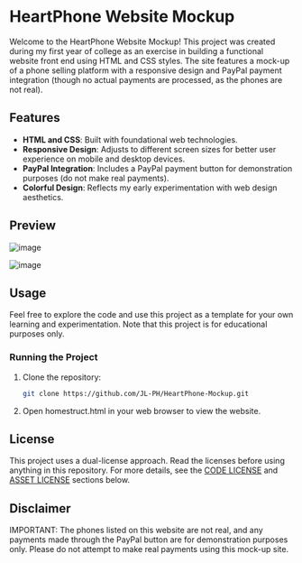 # HeartPhone Website Mockup

Welcome to the HeartPhone Website Mockup! This project was created during my first year of college as an exercise in building a functional website front end using HTML and CSS styles. The site features a mock-up of a phone selling platform with a responsive design and PayPal payment integration (though no actual payments are processed, as the phones are not real).

## Features

- **HTML and CSS**: Built with foundational web technologies.
- **Responsive Design**: Adjusts to different screen sizes for better user experience on mobile and desktop devices.
- **PayPal Integration**: Includes a PayPal payment button for demonstration purposes (do not make real payments).
- **Colorful Design**: Reflects my early experimentation with web design aesthetics.

## Preview

![image](https://github.com/JL-PH/HeartPhone-Mockup/assets/172193580/0c3ed28d-27df-43b6-9535-7f784f53baf2)

![image](https://github.com/JL-PH/HeartPhone-Mockup/assets/172193580/f627e24e-ca69-4b11-936e-651c0ff001af)

## Usage

Feel free to explore the code and use this project as a template for your own learning and experimentation. Note that this project is for educational purposes only.

### Running the Project

1. Clone the repository:
   ```bash
   git clone https://github.com/JL-PH/HeartPhone-Mockup.git
   
2. Open homestruct.html in your web browser to view the website.

## License
This project uses a dual-license approach. Read the licenses before using anything in this repository. For more details, see the [CODE LICENSE](CODE%20LICENSE) and [ASSET LICENSE](ASSET%20LICENSE) sections below.

## Disclaimer
IMPORTANT: The phones listed on this website are not real, and any payments made through the PayPal button are for demonstration purposes only. Please do not attempt to make real payments using this mock-up site.
